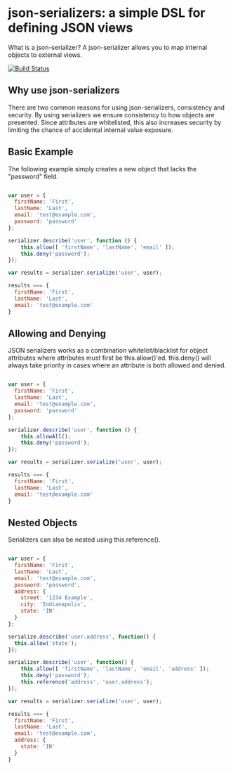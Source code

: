 json-serializers: a simple DSL for defining JSON views
======================================================

What is a json-serializer? A json-serializer allows you to map internal objects to external views.

[![Build Status](https://travis-ci.org/justinm/node-json-serializers.svg?branch=develop)](https://travis-ci.org/justinm/node-json-serializers)
 
Why use json-serializers
------------------------

There are two common reasons for using json-serializers, consistency and security. By using serializers
we ensure consistency to how objects are presented. Since attributes are whitelisted, this also increases
security by limiting the chance of accidental internal value exposure.


Basic Example
-------------

The following example simply creates a new object that lacks the "password" field.

```javascript

var user = {
  firstName: 'First',
  lastName: 'Last',
  email: 'test@example.com',
  password: 'password'
};

serializer.describe('user', function () {
    this.allow([ 'firstName', 'lastName', 'email' ]);
    this.deny('password');
});

var results = serializer.serialize('user', user);

results === {
  firstName: 'First',
  lastName: 'Last',
  email: 'test@example.com'  
}

```


Allowing and Denying
--------------------

JSON serializers works as a combination whitelist/blacklist for object attributes where attributes must first 
 be this.allow()'ed. this.deny() will always take priority in cases where an attribute is both allowed and denied.
  
```javascript

var user = {
  firstName: 'First',
  lastName: 'Last',
  email: 'test@example.com',
  password: 'password'
};

serializer.describe('user', function () {
    this.allowAll();
    this.deny('password');
});

var results = serializer.serialize('user', user);

results === {
  firstName: 'First',
  lastName: 'Last',
  email: 'test@example.com'  
}

```


Nested Objects
--------------

Serializers can also be nested using this.reference().

```javascript

var user = {
  firstName: 'First',
  lastName: 'Last',
  email: 'test@example.com',
  password: 'password',
  address: {
    street: '1234 Example',
    city: 'Indianapolis',
    state: 'IN'
  }
};

serialize.describe('user.address', function() {
  this.allow('state');
});

serializer.describe('user', function() {
    this.allow([ 'firstName', 'lastName', 'email', 'address' ]);
    this.deny('password');
    this.reference('address', 'user.address');
});

var results = serializer.serialize('user', user);

results === {
  firstName: 'First',
  lastName: 'Last',
  email: 'test@example.com',
  address: {
    state: 'IN'
  }
}

```
